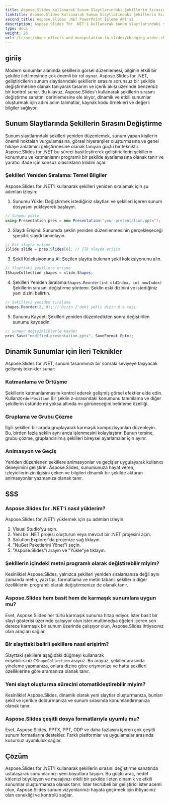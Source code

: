 ```yaml
---
title: Aspose.Slides Kullanarak Sunum Slaytlarındaki Şekillerin Sırasını Değiştirme
linktitle: Aspose.Slides Kullanarak Sunum Slaytlarındaki Şekillerin Sırasını Değiştirme
second_title: Aspose.Slides .NET PowerPoint İşleme API'si
description: Aspose.Slides for .NET'i kullanarak sunum slaytlarındaki şekilleri nasıl yeniden düzenleyeceğinizi ve değiştireceğinizi öğrenin. Bu kapsamlı kılavuzla sunumlarınızı geliştirin.
type: docs
weight: 26
url: /tr/net/shape-effects-and-manipulation-in-slides/changing-order-shapes/
---
```


## giriiş

Modern sunumlar alanında şekillerin görsel düzenlemesi, bilginin etkili bir şekilde iletilmesinde çok önemli bir rol oynar. Aspose.Slides for .NET, geliştiricilerin sunum slaytlarındaki şekillerin sırasını sorunsuz bir şekilde değiştirmesine olanak tanıyarak tasarım ve içerik akışı üzerinde benzersiz bir kontrol sunar. Bu kılavuz, Aspose.Slides'ı kullanarak şekillerin sırasını değiştirme sanatını derinlemesine ele alıyor, dinamik ve etkili sunumlar oluşturmak için adım adım talimatlar, kaynak kodu örnekleri ve değerli bilgiler sağlıyor.

## Sunum Slaytlarında Şekillerin Sırasını Değiştirme

Sunum slaytlarındaki şekilleri yeniden düzenlemek, sunum yapan kişilerin önemli noktaları vurgulamasına, görsel hiyerarşiler oluşturmasına ve genel hikaye anlatımını geliştirmesine olanak tanıyan güçlü bir tekniktir. Aspose.Slides for .NET bu süreci basitleştirerek geliştiricilerin şekillerin konumunu ve katmanlarını programlı bir şekilde ayarlamasına olanak tanır ve yaratıcı ifade için sonsuz olasılıkların kilidini açar.

### Şekilleri Yeniden Sıralama: Temel Bilgiler

Aspose.Slides for .NET'i kullanarak şekilleri yeniden sıralamak için şu adımları izleyin:

1. Sunumu Yükle: Değiştirmek istediğiniz slaytları ve şekilleri içeren sunum dosyasını yükleyerek başlayın.

```csharp
// Sunumu yükle
using Presentation pres = new Presentation("your-presentation.pptx");
```

2. Slaydı Erişimi: Sunumda şeklin yeniden düzenlenmesinin gerçekleşeceği spesifik slaydı tanımlayın.

```csharp
// Bir slayta erişme
ISlide slide = pres.Slides[0]; // İlk slayda erişim
```

3. Şekil Koleksiyonunu Al: Seçilen slaytta bulunan şekil koleksiyonunu alın.

```csharp
// Slayttaki şekillere erişme
IShapeCollection shapes = slide.Shapes;
```

4.  Şekilleri Yeniden Sıralama:`Shapes.Reorder(int oldIndex, int newIndex)` Şekillerin sırasını değiştirme yöntemi. Şeklin eski dizinini ve istediğiniz yeni dizini belirtin.

```csharp
// Şekilleri yeniden sıralama
shapes.Reorder(2, 0); // Dizin 2'deki şekli dizin 0'a taşı
```

5. Sunumu Kaydet: Şekilleri yeniden düzenledikten sonra değiştirilen sunumu kaydedin.

```csharp
// Sunuyu değişikliklerle kaydet
pres.Save("modified-presentation.pptx", SaveFormat.Pptx);
```

## Dinamik Sunumlar için İleri Teknikler

Aspose.Slides for .NET, sunum tasarımınızı bir sonraki seviyeye taşıyacak gelişmiş teknikler sunar:

### Katmanlama ve Örtüşme

Şekillerin katmanlanmasını kontrol ederek gelişmiş görsel efektler elde edin. Kullan`ZOrderPosition` Bir şeklin z-sırasındaki konumunu tanımlama ve diğer şekillerin üstünde mi yoksa altında mı görüneceğini belirleme özelliği.

### Gruplama ve Grubu Çözme

İlgili şekilleri bir arada gruplayarak karmaşık kompozisyonları düzenleyin. Bu, birden fazla şeklin aynı anda işlenmesini kolaylaştırır. Bunun tersine, grubu çözme, gruplandırılmış şekilleri bireysel ayarlamalar için ayırır.

### Animasyon ve Geçiş

Yeniden düzenlenen şekillere animasyonlar ve geçişler uygulayarak kullanıcı deneyimini geliştirin. Aspose.Slides, sunumunuza hayat veren, izleyicilerinizin ilgisini çeken ve bilgileri dinamik bir şekilde aktaran animasyonlar yazmanıza olanak tanır.

## SSS

### Aspose.Slides for .NET'i nasıl yüklerim?

Aspose.Slides for .NET'i yüklemek için şu adımları izleyin:

1. Visual Studio'yu açın.
2. Yeni bir .NET projesi oluşturun veya mevcut bir .NET projesini açın.
3. Solution Explorer'da projenize sağ tıklayın.
4. "NuGet Paketlerini Yönet"i seçin.
5. "Aspose.Slides"ı arayın ve "Yükle"ye tıklayın.

### Şekillerin içindeki metni programlı olarak değiştirebilir miyim?

Kesinlikle! Aspose.Slides, yalnızca şekilleri yeniden sıralamanıza değil aynı zamanda metin, yazı tipi, formatlama ve metin tabanlı şekillerin diğer özelliklerini programlı olarak değiştirmenize de olanak tanır.

### Aspose.Slides hem basit hem de karmaşık sunumlara uygun mu?

Evet, Aspose.Slides her türlü karmaşık sunuma hitap ediyor. İster basit bir slayt gösterisi üzerinde çalışıyor olun ister multimedya öğeleri içeren son derece karmaşık bir sunum üzerinde çalışıyor olun, Aspose.Slides ihtiyacınız olan araçları sağlar.

### Bir slayttaki belirli şekillere nasıl erişirim?

 Slayttaki şekillere aşağıdaki düğmeyi kullanarak erişebilirsiniz:`IShapeCollection` arayüz. Bu arayüz, şekiller arasında yineleme yapmanıza, onlara dizine göre erişmenize ve hatta şekilleri özelliklerine göre aramanıza olanak tanır.

### Yeni slayt oluşturma sürecini otomatikleştirebilir miyim?

Kesinlikle! Aspose.Slides, dinamik olarak yeni slaytlar oluşturmanıza, bunları şekil ve içerikle doldurmanıza ve sunum sırasında konumlandırmanıza olanak tanır.

### Aspose.Slides çeşitli dosya formatlarıyla uyumlu mu?

Evet, Aspose.Slides, PPTX, PPT, ODP ve daha fazlasını içeren çok çeşitli sunum formatlarını destekler. Farklı platformlar ve uygulamalar arasında kusursuz uyumluluk sağlar.

## Çözüm

Aspose.Slides for .NET'i kullanarak şekillerin sırasını değiştirme sanatında ustalaşarak sunumlarınızı yeni boyutlara taşıyın. Bu güçlü araç, hedef kitlenizi büyüleyen ve mesajınızı etkili bir şekilde ileten dinamik ve etkili sunumlar oluşturmanıza olanak tanır. İster tecrübeli bir geliştirici ister acemi olun, Aspose.Slides sunum vizyonlarınızı hayata geçirmek için ihtiyacınız olan esnekliği ve kontrolü sağlar.